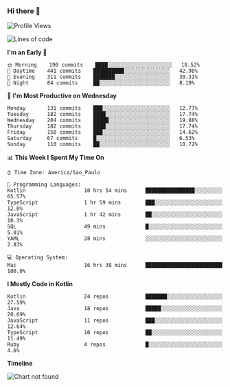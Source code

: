 ### Hi there 👋

<!--
**fernandonogueira/fernandonogueira** is a ✨ _special_ ✨ repository because its `README.md` (this file) appears on your GitHub profile.

Here are some ideas to get you started:

- 🔭 I’m currently working on ...
- 🌱 I’m currently learning ...
- 👯 I’m looking to collaborate on ...
- 🤔 I’m looking for help with ...
- 💬 Ask me about ...
- 📫 How to reach me: ...
- 😄 Pronouns: ...
- ⚡ Fun fact: ...
-->

<!--START_SECTION:waka-->
![Profile Views](http://img.shields.io/badge/Profile%20Views-0-blue)

![Lines of code](https://img.shields.io/badge/From%20Hello%20World%20I%27ve%20Written-495948%20lines%20of%20code-blue)

**I'm an Early 🐤** 

```text
🌞 Morning    190 commits    ████░░░░░░░░░░░░░░░░░░░░░   18.52% 
🌆 Daytime    441 commits    ██████████░░░░░░░░░░░░░░░   42.98% 
🌃 Evening    311 commits    ███████░░░░░░░░░░░░░░░░░░   30.31% 
🌙 Night      84 commits     ██░░░░░░░░░░░░░░░░░░░░░░░   8.19%

```
📅 **I'm Most Productive on Wednesday** 

```text
Monday       131 commits    ███░░░░░░░░░░░░░░░░░░░░░░   12.77% 
Tuesday      182 commits    ████░░░░░░░░░░░░░░░░░░░░░   17.74% 
Wednesday    204 commits    █████░░░░░░░░░░░░░░░░░░░░   19.88% 
Thursday     182 commits    ████░░░░░░░░░░░░░░░░░░░░░   17.74% 
Friday       150 commits    ███░░░░░░░░░░░░░░░░░░░░░░   14.62% 
Saturday     67 commits     █░░░░░░░░░░░░░░░░░░░░░░░░   6.53% 
Sunday       110 commits    ██░░░░░░░░░░░░░░░░░░░░░░░   10.72%

```


📊 **This Week I Spent My Time On** 

```text
⌚︎ Time Zone: America/Sao_Paulo

💬 Programming Languages: 
Kotlin                   10 hrs 54 mins      ████████████████░░░░░░░░░   65.57% 
TypeScript               1 hr 59 mins        ███░░░░░░░░░░░░░░░░░░░░░░   12.0% 
JavaScript               1 hr 42 mins        ██░░░░░░░░░░░░░░░░░░░░░░░   10.3% 
SQL                      49 mins             █░░░░░░░░░░░░░░░░░░░░░░░░   5.01% 
YAML                     28 mins             ░░░░░░░░░░░░░░░░░░░░░░░░░   2.83%

💻 Operating System: 
Mac                      16 hrs 38 mins      █████████████████████████   100.0%

```

**I Mostly Code in Kotlin** 

```text
Kotlin                   24 repos            ███████░░░░░░░░░░░░░░░░░░   27.59% 
Java                     18 repos            █████░░░░░░░░░░░░░░░░░░░░   20.69% 
JavaScript               11 repos            ███░░░░░░░░░░░░░░░░░░░░░░   12.64% 
TypeScript               10 repos            ██░░░░░░░░░░░░░░░░░░░░░░░   11.49% 
Ruby                     4 repos             █░░░░░░░░░░░░░░░░░░░░░░░░   4.6%

```


**Timeline**

![Chart not found](https://raw.githubusercontent.com/fernandonogueira/fernandonogueira/master/charts/bar_graph.png) 


<!--END_SECTION:waka-->
